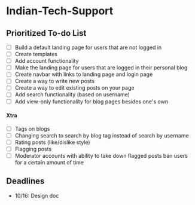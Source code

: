 # Indian-Tech-Support

## Prioritized To-do List
- [ ] Build a default landing page for users that are not logged in
- [ ] Create templates
- [ ] Add account functionality
- [ ] Make the landing page for users that are logged in their personal blog
- [ ] Create navbar with links to landing page and login page
- [ ] Create a way to write new posts
- [ ] Create a way to edit existing posts on your page
- [ ] Add search functionality (based on username)
- [ ] Add view-only functionality for blog pages besides one's own
#### Xtra
- [ ] Tags on blogs
- [ ] Changing search to search by blog tag instead of search by username
- [ ] Rating posts (like/dislike style)
- [ ] Flagging posts
- [ ] Moderator accounts with ability to take down flagged posts ban users for a certain amount of time

## Deadlines
- 10/16: Design doc
